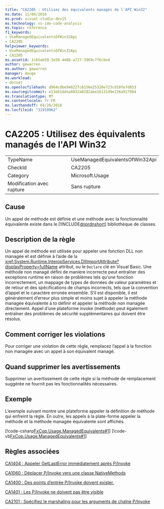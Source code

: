 ```yaml
---
title: "CA2205 : Utilisez des équivalents managés de l'API Win32"
ms.date: 11/04/2016
ms.prod: visual-studio-dev15
ms.technology: vs-ide-code-analysis
ms.topic: reference
f1_keywords:
- UseManagedEquivalentsOfWin32Api
- CA2205
helpviewer_keywords:
- UseManagedEquivalentsOfWin32Api
- CA2205
ms.assetid: 1c65ab59-3e50-4488-a727-3969c7f6cbe4
author: gewarren
ms.author: gewarren
manager: douge
ms.workload:
- dotnet
ms.openlocfilehash: d964cdbe94822fc6156e25320e723cd10fe7d853
ms.sourcegitcommit: e13e61ddea6032a8282abe16131d9e136a927984
ms.translationtype: MT
ms.contentlocale: fr-FR
ms.lasthandoff: 04/26/2018
ms.locfileid: "31919962"
---
```

# <a name="ca2205-use-managed-equivalents-of-win32-api"></a>CA2205 : Utilisez des équivalents managés de l'API Win32
|||
|-|-|
|TypeName|UseManagedEquivalentsOfWin32Api|
|CheckId|CA2205|
|Category|Microsoft.Usage|
|Modification avec rupture|Sans rupture|

## <a name="cause"></a>Cause
 Un appel de méthode est définie et une méthode avec la fonctionnalité équivalente existe dans le [!INCLUDE[dnprdnshort](../code-quality/includes/dnprdnshort_md.md)] bibliothèque de classes.

## <a name="rule-description"></a>Description de la règle
 Un appel de méthode est utilisée pour appeler une fonction DLL non managée et est définie à l’aide de la <xref:System.Runtime.InteropServices.DllImportAttribute?displayProperty=fullName> attribut, ou le `Declare` clé en Visual Basic. Une méthode non managé défini de manière incorrecte peut entraîner des exceptions runtime en raison de problèmes tels qu’une fonction incorrectement, un mappage de types de données de valeur paramètres et de retour et des spécifications de champs incorrects, tels que la convention d’appel et le caractère erronée ensemble. S’il est disponible, il est généralement d’erreur plus simple et moins sujet à appeler la méthode managée équivalente à to définir et appeler la méthode non managée directement. Appel d’une plateforme invoke (méthode) peut également entraîner des problèmes de sécurité supplémentaires qui doivent être résolus.

## <a name="how-to-fix-violations"></a>Comment corriger les violations
 Pour corriger une violation de cette règle, remplacez l’appel à la fonction non managée avec un appel à son équivalent managé.

## <a name="when-to-suppress-warnings"></a>Quand supprimer les avertissements
 Supprimer un avertissement de cette règle si la méthode de remplacement suggérée ne fournit pas les fonctionnalités nécessaires.

## <a name="example"></a>Exemple
 L’exemple suivant montre une plateforme appeler la définition de méthode qui enfreint la règle. En outre, les appels à la plate-forme appeler la méthode et la méthode managée équivalente sont affichés.

 [!code-csharp[FxCop.Usage.ManagedEquivalents#1](../code-quality/codesnippet/CSharp/ca2205-use-managed-equivalents-of-win32-api_1.cs)]
 [!code-vb[FxCop.Usage.ManagedEquivalents#1](../code-quality/codesnippet/VisualBasic/ca2205-use-managed-equivalents-of-win32-api_1.vb)]

## <a name="related-rules"></a>Règles associées
 [CA1404 : Appeler GetLastError immédiatement après P/Invoke](../code-quality/ca1404-call-getlasterror-immediately-after-p-invoke.md)

 [CA1060 : Déplacer P/Invoke vers une classe NativeMethods](../code-quality/ca1060-move-p-invokes-to-nativemethods-class.md)

 [CA1400 : Des points d’entrée P/Invoke doivent exister.](../code-quality/ca1400-p-invoke-entry-points-should-exist.md)

 [CA1401 : Les P/Invoke ne doivent pas être visible](../code-quality/ca1401-p-invokes-should-not-be-visible.md)

 [CA2101 : Spécifiez le marshaling pour les arguments de chaîne P/Invoke](../code-quality/ca2101-specify-marshaling-for-p-invoke-string-arguments.md)